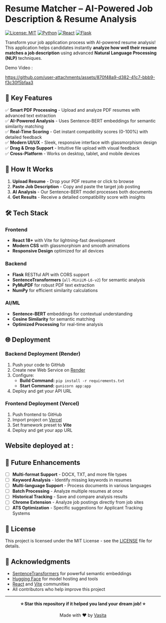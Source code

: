 # Resume Matcher – AI-Powered Job Description & Resume Analysis

[![License: MIT](https://img.shields.io/badge/License-MIT-yellow.svg)](https://opensource.org/licenses/MIT)
[![Python](https://img.shields.io/badge/Python-3.8+-blue.svg)](https://www.python.org/downloads/)
[![React](https://img.shields.io/badge/React-18+-61DAFB.svg)](https://reactjs.org/)
[![Flask](https://img.shields.io/badge/Flask-2.0+-000000.svg)](https://flask.palletsprojects.com/)

Transform your job application process with AI-powered resume analysis! This application helps candidates instantly **analyze how well their resume matches a job description** using advanced **Natural Language Processing (NLP)** techniques.

Demo Video : 

https://github.com/user-attachments/assets/870f48a9-d382-41c7-bbb9-f3c30f5bfaa3

## 🌟 Key Features

✅ **Smart PDF Processing** - Upload and analyze PDF resumes with advanced text extraction  
✅ **AI-Powered Analysis** - Uses Sentence-BERT embeddings for semantic similarity matching  
✅ **Real-Time Scoring** - Get instant compatibility scores (0-100%) with detailed feedback  
✅ **Modern UI/UX** - Sleek, responsive interface with glassmorphism design  
✅ **Drag & Drop Support** - Intuitive file upload with visual feedback  
✅ **Cross-Platform** - Works on desktop, tablet, and mobile devices  

## 🎯 How It Works

1. **Upload Resume** - Drop your PDF resume or click to browse
2. **Paste Job Description** - Copy and paste the target job posting
3. **AI Analysis** - Our Sentence-BERT model processes both documents
4. **Get Results** - Receive a detailed compatibility score with insights

## 🛠️ Tech Stack

### Frontend
- **React 18+** with Vite for lightning-fast development
- **Modern CSS** with glassmorphism and smooth animations
- **Responsive Design** optimized for all devices

### Backend
- **Flask** RESTful API with CORS support
- **SentenceTransformers** (`all-MiniLM-L6-v2`) for semantic analysis
- **PyMuPDF** for robust PDF text extraction
- **NumPy** for efficient similarity calculations

### AI/ML
- **Sentence-BERT** embeddings for contextual understanding
- **Cosine Similarity** for semantic matching
- **Optimized Processing** for real-time analysis

## 🌐 Deployment

### Backend Deployment (Render)
1. Push your code to GitHub
2. Create new Web Service on [Render](https://render.com)
3. Configure:
   - **Build Command:** `pip install -r requirements.txt`
   - **Start Command:** `gunicorn app:app`
4. Deploy and get your API URL

### Frontend Deployment (Vercel)
1. Push frontend to GitHub
2. Import project on [Vercel](https://vercel.com)
3. Set framework preset to **Vite**
4. Deploy and get your app URL

## Website deployed at : 

## 🔮 Future Enhancements

- [ ] **Multi-format Support** - DOCX, TXT, and more file types
- [ ] **Keyword Analysis** - Identify missing keywords in resumes
- [ ] **Multi-language Support** - Process documents in various languages
- [ ] **Batch Processing** - Analyze multiple resumes at once
- [ ] **Historical Tracking** - Save and compare analysis results
- [ ] **Chrome Extension** - Analyze job postings directly from job sites
- [ ] **ATS Optimization** - Specific suggestions for Applicant Tracking Systems

## 📝 License

This project is licensed under the MIT License - see the [LICENSE](LICENSE) file for details.

## 🙏 Acknowledgments

- [SentenceTransformers](https://www.sbert.net/) for powerful semantic embeddings
- [Hugging Face](https://huggingface.co/) for model hosting and tools
- [React](https://reactjs.org/) and [Vite](https://vitejs.dev/) communities
- All contributors who help improve this project

---

<div align="center">

**⭐ Star this repository if it helped you land your dream job! ⭐**

Made with ❤️ by [Vasita](https://github.com/Vasita27)

</div>
